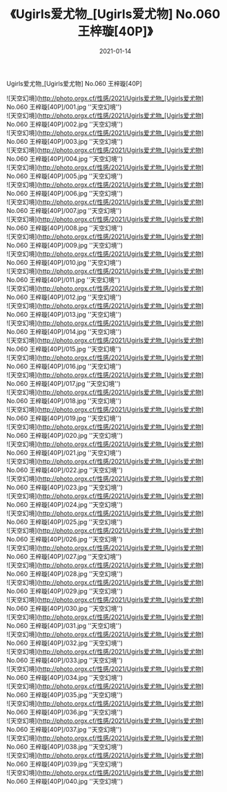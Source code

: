 ﻿---
layout: post
title:  《Ugirls爱尤物_[Ugirls爱尤物] No.060 王梓璇[40P]》
date:   2021-01-14
img: http://photo.orgx.cf/性感/2021/Ugirls爱尤物_[Ugirls爱尤物] No.060 王梓璇[40P]/000.jpg
tags: [美女, 性感, 泳衣]
---

Ugirls爱尤物_[Ugirls爱尤物] No.060 王梓璇[40P]



![天空幻境](http://photo.orgx.cf/性感/2021/Ugirls爱尤物_[Ugirls爱尤物] No.060 王梓璇[40P]/001.jpg ''天空幻境'') <br>
![天空幻境](http://photo.orgx.cf/性感/2021/Ugirls爱尤物_[Ugirls爱尤物] No.060 王梓璇[40P]/002.jpg ''天空幻境'') <br>
![天空幻境](http://photo.orgx.cf/性感/2021/Ugirls爱尤物_[Ugirls爱尤物] No.060 王梓璇[40P]/003.jpg ''天空幻境'') <br>
![天空幻境](http://photo.orgx.cf/性感/2021/Ugirls爱尤物_[Ugirls爱尤物] No.060 王梓璇[40P]/004.jpg ''天空幻境'') <br>
![天空幻境](http://photo.orgx.cf/性感/2021/Ugirls爱尤物_[Ugirls爱尤物] No.060 王梓璇[40P]/005.jpg ''天空幻境'') <br>
![天空幻境](http://photo.orgx.cf/性感/2021/Ugirls爱尤物_[Ugirls爱尤物] No.060 王梓璇[40P]/006.jpg ''天空幻境'') <br>
![天空幻境](http://photo.orgx.cf/性感/2021/Ugirls爱尤物_[Ugirls爱尤物] No.060 王梓璇[40P]/007.jpg ''天空幻境'') <br>
![天空幻境](http://photo.orgx.cf/性感/2021/Ugirls爱尤物_[Ugirls爱尤物] No.060 王梓璇[40P]/008.jpg ''天空幻境'') <br>
![天空幻境](http://photo.orgx.cf/性感/2021/Ugirls爱尤物_[Ugirls爱尤物] No.060 王梓璇[40P]/009.jpg ''天空幻境'') <br>
![天空幻境](http://photo.orgx.cf/性感/2021/Ugirls爱尤物_[Ugirls爱尤物] No.060 王梓璇[40P]/010.jpg ''天空幻境'') <br>
![天空幻境](http://photo.orgx.cf/性感/2021/Ugirls爱尤物_[Ugirls爱尤物] No.060 王梓璇[40P]/011.jpg ''天空幻境'') <br>
![天空幻境](http://photo.orgx.cf/性感/2021/Ugirls爱尤物_[Ugirls爱尤物] No.060 王梓璇[40P]/012.jpg ''天空幻境'') <br>
![天空幻境](http://photo.orgx.cf/性感/2021/Ugirls爱尤物_[Ugirls爱尤物] No.060 王梓璇[40P]/013.jpg ''天空幻境'') <br>
![天空幻境](http://photo.orgx.cf/性感/2021/Ugirls爱尤物_[Ugirls爱尤物] No.060 王梓璇[40P]/014.jpg ''天空幻境'') <br>
![天空幻境](http://photo.orgx.cf/性感/2021/Ugirls爱尤物_[Ugirls爱尤物] No.060 王梓璇[40P]/015.jpg ''天空幻境'') <br>
![天空幻境](http://photo.orgx.cf/性感/2021/Ugirls爱尤物_[Ugirls爱尤物] No.060 王梓璇[40P]/016.jpg ''天空幻境'') <br>
![天空幻境](http://photo.orgx.cf/性感/2021/Ugirls爱尤物_[Ugirls爱尤物] No.060 王梓璇[40P]/017.jpg ''天空幻境'') <br>
![天空幻境](http://photo.orgx.cf/性感/2021/Ugirls爱尤物_[Ugirls爱尤物] No.060 王梓璇[40P]/018.jpg ''天空幻境'') <br>
![天空幻境](http://photo.orgx.cf/性感/2021/Ugirls爱尤物_[Ugirls爱尤物] No.060 王梓璇[40P]/019.jpg ''天空幻境'') <br>
![天空幻境](http://photo.orgx.cf/性感/2021/Ugirls爱尤物_[Ugirls爱尤物] No.060 王梓璇[40P]/020.jpg ''天空幻境'') <br>
![天空幻境](http://photo.orgx.cf/性感/2021/Ugirls爱尤物_[Ugirls爱尤物] No.060 王梓璇[40P]/021.jpg ''天空幻境'') <br>
![天空幻境](http://photo.orgx.cf/性感/2021/Ugirls爱尤物_[Ugirls爱尤物] No.060 王梓璇[40P]/022.jpg ''天空幻境'') <br>
![天空幻境](http://photo.orgx.cf/性感/2021/Ugirls爱尤物_[Ugirls爱尤物] No.060 王梓璇[40P]/023.jpg ''天空幻境'') <br>
![天空幻境](http://photo.orgx.cf/性感/2021/Ugirls爱尤物_[Ugirls爱尤物] No.060 王梓璇[40P]/024.jpg ''天空幻境'') <br>
![天空幻境](http://photo.orgx.cf/性感/2021/Ugirls爱尤物_[Ugirls爱尤物] No.060 王梓璇[40P]/025.jpg ''天空幻境'') <br>
![天空幻境](http://photo.orgx.cf/性感/2021/Ugirls爱尤物_[Ugirls爱尤物] No.060 王梓璇[40P]/026.jpg ''天空幻境'') <br>
![天空幻境](http://photo.orgx.cf/性感/2021/Ugirls爱尤物_[Ugirls爱尤物] No.060 王梓璇[40P]/027.jpg ''天空幻境'') <br>
![天空幻境](http://photo.orgx.cf/性感/2021/Ugirls爱尤物_[Ugirls爱尤物] No.060 王梓璇[40P]/028.jpg ''天空幻境'') <br>
![天空幻境](http://photo.orgx.cf/性感/2021/Ugirls爱尤物_[Ugirls爱尤物] No.060 王梓璇[40P]/029.jpg ''天空幻境'') <br>
![天空幻境](http://photo.orgx.cf/性感/2021/Ugirls爱尤物_[Ugirls爱尤物] No.060 王梓璇[40P]/030.jpg ''天空幻境'') <br>
![天空幻境](http://photo.orgx.cf/性感/2021/Ugirls爱尤物_[Ugirls爱尤物] No.060 王梓璇[40P]/031.jpg ''天空幻境'') <br>
![天空幻境](http://photo.orgx.cf/性感/2021/Ugirls爱尤物_[Ugirls爱尤物] No.060 王梓璇[40P]/032.jpg ''天空幻境'') <br>
![天空幻境](http://photo.orgx.cf/性感/2021/Ugirls爱尤物_[Ugirls爱尤物] No.060 王梓璇[40P]/033.jpg ''天空幻境'') <br>
![天空幻境](http://photo.orgx.cf/性感/2021/Ugirls爱尤物_[Ugirls爱尤物] No.060 王梓璇[40P]/034.jpg ''天空幻境'') <br>
![天空幻境](http://photo.orgx.cf/性感/2021/Ugirls爱尤物_[Ugirls爱尤物] No.060 王梓璇[40P]/035.jpg ''天空幻境'') <br>
![天空幻境](http://photo.orgx.cf/性感/2021/Ugirls爱尤物_[Ugirls爱尤物] No.060 王梓璇[40P]/036.jpg ''天空幻境'') <br>
![天空幻境](http://photo.orgx.cf/性感/2021/Ugirls爱尤物_[Ugirls爱尤物] No.060 王梓璇[40P]/037.jpg ''天空幻境'') <br>
![天空幻境](http://photo.orgx.cf/性感/2021/Ugirls爱尤物_[Ugirls爱尤物] No.060 王梓璇[40P]/038.jpg ''天空幻境'') <br>
![天空幻境](http://photo.orgx.cf/性感/2021/Ugirls爱尤物_[Ugirls爱尤物] No.060 王梓璇[40P]/039.jpg ''天空幻境'') <br>
![天空幻境](http://photo.orgx.cf/性感/2021/Ugirls爱尤物_[Ugirls爱尤物] No.060 王梓璇[40P]/040.jpg ''天空幻境'') <br>
